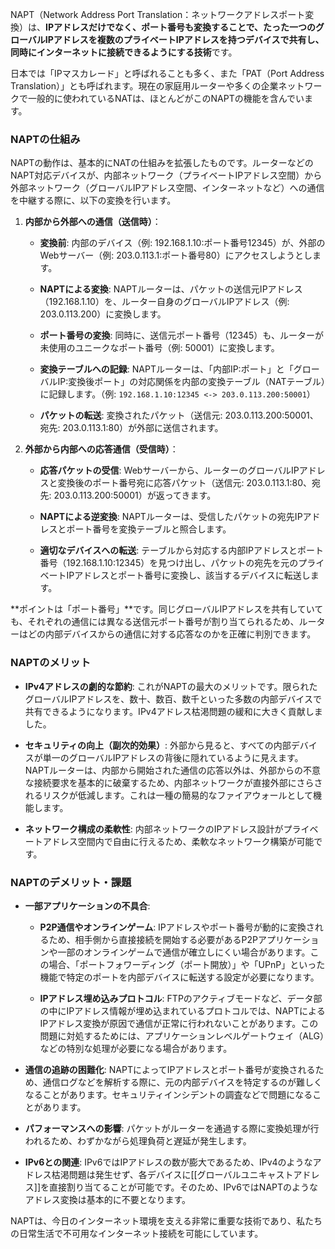 NAPT（Network Address Port Translation：ネットワークアドレスポート変換）は、**IPアドレスだけでなく、ポート番号も変換することで、たった一つのグローバルIPアドレスを複数のプライベートIPアドレスを持つデバイスで共有し、同時にインターネットに接続できるようにする技術**です。

日本では「IPマスカレード」と呼ばれることも多く、また「PAT（Port Address Translation）」とも呼ばれます。現在の家庭用ルーターや多くの企業ネットワークで一般的に使われているNATは、ほとんどがこのNAPTの機能を含んでいます。

### NAPTの仕組み

NAPTの動作は、基本的にNATの仕組みを拡張したものです。ルーターなどのNAPT対応デバイスが、内部ネットワーク（プライベートIPアドレス空間）から外部ネットワーク（グローバルIPアドレス空間、インターネットなど）への通信を中継する際に、以下の変換を行います。

1. **内部から外部への通信（送信時）**：
    
    - **変換前**: 内部のデバイス（例: 192.168.1.10:ポート番号12345）が、外部のWebサーバー（例: 203.0.113.1:ポート番号80）にアクセスしようとします。
        
    - **NAPTによる変換**: NAPTルーターは、パケットの送信元IPアドレス（192.168.1.10）を、ルーター自身のグローバルIPアドレス（例: 203.0.113.200）に変換します。
        
    - **ポート番号の変換**: 同時に、送信元ポート番号（12345）も、ルーターが未使用のユニークなポート番号（例: 50001）に変換します。
        
    - **変換テーブルへの記録**: NAPTルーターは、「内部IP:ポート」と「グローバルIP:変換後ポート」の対応関係を内部の変換テーブル（NATテーブル）に記録します。（例: `192.168.1.10:12345 <-> 203.0.113.200:50001`）
        
    - **パケットの転送**: 変換されたパケット（送信元: 203.0.113.200:50001、宛先: 203.0.113.1:80）が外部に送信されます。
        
2. **外部から内部への応答通信（受信時）**：
    
    - **応答パケットの受信**: Webサーバーから、ルーターのグローバルIPアドレスと変換後のポート番号宛に応答パケット（送信元: 203.0.113.1:80、宛先: 203.0.113.200:50001）が返ってきます。
        
    - **NAPTによる逆変換**: NAPTルーターは、受信したパケットの宛先IPアドレスとポート番号を変換テーブルと照合します。
        
    - **適切なデバイスへの転送**: テーブルから対応する内部IPアドレスとポート番号（192.168.1.10:12345）を見つけ出し、パケットの宛先を元のプライベートIPアドレスとポート番号に変換し、該当するデバイスに転送します。
        

**ポイントは「ポート番号」**です。同じグローバルIPアドレスを共有していても、それぞれの通信には異なる送信元ポート番号が割り当てられるため、ルーターはどの内部デバイスからの通信に対する応答なのかを正確に判別できます。

### NAPTのメリット

- **IPv4アドレスの劇的な節約**: これがNAPTの最大のメリットです。限られたグローバルIPアドレスを、数十、数百、数千といった多数の内部デバイスで共有できるようになります。IPv4アドレス枯渇問題の緩和に大きく貢献しました。
    
- **セキュリティの向上（副次的効果）**: 外部から見ると、すべての内部デバイスが単一のグローバルIPアドレスの背後に隠れているように見えます。NAPTルーターは、内部から開始された通信の応答以外は、外部からの不意な接続要求を基本的に破棄するため、内部ネットワークが直接外部にさらされるリスクが低減します。これは一種の簡易的なファイアウォールとして機能します。
    
- **ネットワーク構成の柔軟性**: 内部ネットワークのIPアドレス設計がプライベートアドレス空間内で自由に行えるため、柔軟なネットワーク構築が可能です。
    

### NAPTのデメリット・課題

- **一部アプリケーションの不具合**:
    
    - **P2P通信やオンラインゲーム**: IPアドレスやポート番号が動的に変換されるため、相手側から直接接続を開始する必要があるP2Pアプリケーションや一部のオンラインゲームで通信が確立しにくい場合があります。この場合、「ポートフォワーディング（ポート開放）」や「UPnP」といった機能で特定のポートを内部デバイスに転送する設定が必要になります。
        
    - **IPアドレス埋め込みプロトコル**: FTPのアクティブモードなど、データ部の中にIPアドレス情報が埋め込まれているプロトコルでは、NAPTによるIPアドレス変換が原因で通信が正常に行われないことがあります。この問題に対処するためには、アプリケーションレベルゲートウェイ（ALG）などの特別な処理が必要になる場合があります。
        
- **通信の追跡の困難化**: NAPTによってIPアドレスとポート番号が変換されるため、通信ログなどを解析する際に、元の内部デバイスを特定するのが難しくなることがあります。セキュリティインシデントの調査などで問題になることがあります。
    
- **パフォーマンスへの影響**: パケットがルーターを通過する際に変換処理が行われるため、わずかながら処理負荷と遅延が発生します。
    
- **IPv6との関連**: IPv6ではIPアドレスの数が膨大であるため、IPv4のようなアドレス枯渇問題は発生せず、各デバイスに[[グローバルユニキャストアドレス]]を直接割り当てることが可能です。そのため、IPv6ではNAPTのようなアドレス変換は基本的に不要となります。
    

NAPTは、今日のインターネット環境を支える非常に重要な技術であり、私たちの日常生活で不可用なインターネット接続を可能にしています。